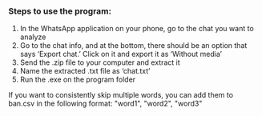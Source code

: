 ### Steps to use the program:

1. In the WhatsApp application on your phone, go to the chat you want to analyze
2. Go to the chat info, and at the bottom, there should be an option that says ‘Export chat.’ Click on it and export it as ‘Without media’
3. Send the .zip file to your computer and extract it
4. Name the extracted .txt file as ‘chat.txt’
5. Run the .exe on the program folder

If you want to consistently skip multiple words, you can add them to ban.csv in the following format:
"word1", "word2", "word3"